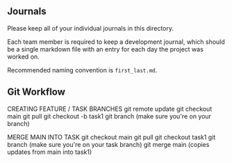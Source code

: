 ## Journals

Please keep all of your individual journals in this directory.

Each team member is required to keep a development journal, which should be a single markdown file with an entry for each day the project was worked on.

Recommended naming convention is `first_last.md`.

## Git Workflow

CREATING FEATURE / TASK BRANCHES
  git remote update
  git checkout main
  git pull
  git checkout -b task1
  git branch
  (make sure you're on your branch)

MERGE MAIN INTO TASK
git checkout main
git pull
git checkout task1
git branch
(make sure you're on your task branch)
git merge main
(copies updates from main into task1)
